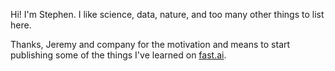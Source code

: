 Hi! I'm Stephen. I like science, data, nature, and too many other things to list here. 

Thanks, Jeremy and company for the motivation and means to start publishing some of the things I've learned on [fast.ai](https://www.fast.ai).
